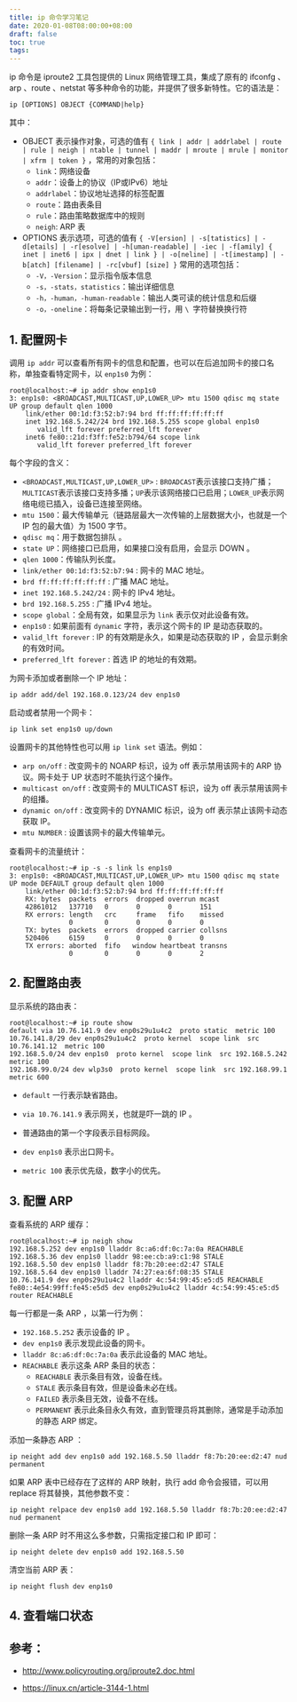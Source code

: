 ```yaml
---
title: ip 命令学习笔记
date: 2020-01-08T08:00:00+08:00
draft: false
toc: true
tags:
---
```



ip 命令是 iproute2 工具包提供的 Linux 网络管理工具，集成了原有的 ifconfg 、arp 、route 、netstat 等多种命令的功能，并提供了很多新特性。它的语法是：

```shell
ip [OPTIONS] OBJECT {COMMAND|help}
```

其中：

* OBJECT 表示操作对象，可选的值有 `{ link | addr | addrlabel | route | rule | neigh | ntable | tunnel | maddr | mroute | mrule | monitor | xfrm | token }` ，常用的对象包括：
  * `link`：网络设备
  * `addr`：设备上的协议（IP或IPv6）地址
  * `addrlabel`：协议地址选择的标签配置
  * `route`：路由表条目
  * `rule`：路由策略数据库中的规则
  * `neigh`: ARP 表
* OPTIONS 表示选项，可选的值有 `{ -V[ersion] | -s[tatistics] | -d[etails] | -r[esolve] | -h[uman-readable] | -iec | -f[amily] { inet | inet6 | ipx | dnet | link } | -o[neline] | -t[imestamp] | -b[atch] [filename] | -rc[vbuf] [size] }` 常用的选项包括：
  * `-V，-Version`：显示指令版本信息
  * `-s，-stats，statistics`：输出详细信息
  * `-h，-human，-human-readable`：输出人类可读的统计信息和后缀
  * `-o，-oneline`：将每条记录输出到一行，用 `\ `字符替换换行符

## 1. 配置网卡

调用 `ip addr` 可以查看所有网卡的信息和配置，也可以在后追加网卡的接口名称，单独查看特定网卡，以 `enp1s0` 为例：

```shell
root@localhost:~# ip addr show enp1s0
3: enp1s0: <BROADCAST,MULTICAST,UP,LOWER_UP> mtu 1500 qdisc mq state UP group default qlen 1000
    link/ether 00:1d:f3:52:b7:94 brd ff:ff:ff:ff:ff:ff
    inet 192.168.5.242/24 brd 192.168.5.255 scope global enp1s0
       valid_lft forever preferred_lft forever
    inet6 fe80::21d:f3ff:fe52:b794/64 scope link 
       valid_lft forever preferred_lft forever
```

每个字段的含义：

* `<BROADCAST,MULTICAST,UP,LOWER_UP>` : `BROADCAST`表示该接口支持广播；`MULTICAST`表示该接口支持多播；`UP`表示该网络接口已启用；`LOWER_UP`表示网络电缆已插入，设备已连接至网络。
* `mtu 1500`：最大传输单元（链路层最大一次传输的上层数据大小，也就是一个 IP 包的最大值）为 1500 字节。
* `qdisc mq`：用于数据包排队 。
* `state UP`：网络接口已启用，如果接口没有启用，会显示 DOWN 。
* `qlen 1000`：传输队列长度。
* `link/ether 00:1d:f3:52:b7:94` : 网卡的 MAC 地址。
* `brd ff:ff:ff:ff:ff:ff` : 广播 MAC 地址。
* `inet 192.168.5.242/24` : 网卡的 IPv4 地址。
* `brd 192.168.5.255` : 广播 IPv4 地址。
* `scope global`：全局有效，如果显示为 `link` 表示仅对此设备有效。
* `enp1s0` : 如果前面有 `dynamic` 字符，表示这个网卡的 IP 是动态获取的。
* `valid_lft forever` :  IP 的有效期是永久，如果是动态获取的 IP ，会显示剩余的有效时间。
* `preferred_lft forever` :  首选 IP 的地址的有效期。

为网卡添加或者删除一个 IP 地址：

```shell
ip addr add/del 192.168.0.123/24 dev enp1s0
```

启动或者禁用一个网卡：

```shell
ip link set enp1s0 up/down
```

设置网卡的其他特性也可以用 `ip link set` 语法。例如：

* `arp on/off` : 改变网卡的 NOARP 标识，设为 off 表示禁用该网卡的 ARP 协议。网卡处于 UP 状态时不能执行这个操作。
* `multicast on/off` : 改变网卡的 MULTICAST 标识，设为 off 表示禁用该网卡的组播。
* `dynamic on/off` : 改变网卡的 DYNAMIC 标识，设为 off 表示禁止该网卡动态获取 IP。
* `mtu NUMBER` : 设置该网卡的最大传输单元。

查看网卡的流量统计：

```shell
root@localhost:~# ip -s -s link ls enp1s0
3: enp1s0: <BROADCAST,MULTICAST,UP,LOWER_UP> mtu 1500 qdisc mq state UP mode DEFAULT group default qlen 1000
    link/ether 00:1d:f3:52:b7:94 brd ff:ff:ff:ff:ff:ff
    RX: bytes  packets  errors  dropped overrun mcast   
    42861012   137710   0       0       0       151     
    RX errors: length   crc     frame   fifo    missed
               0        0       0       0       0       
    TX: bytes  packets  errors  dropped carrier collsns 
    520406     6159     0       0       0       0       
    TX errors: aborted  fifo   window heartbeat transns
               0        0       0       0       2       
```



## 2. 配置路由表

显示系统的路由表：

```shell
root@localhost:~# ip route show
default via 10.76.141.9 dev enp0s29u1u4c2  proto static  metric 100 
10.76.141.8/29 dev enp0s29u1u4c2  proto kernel  scope link  src 10.76.141.12  metric 100 
192.168.5.0/24 dev enp1s0  proto kernel  scope link  src 192.168.5.242  metric 100 
192.168.99.0/24 dev wlp3s0  proto kernel  scope link  src 192.168.99.1  metric 600 
```

* `default` 一行表示缺省路由。

* `via 10.76.141.9` 表示网关，也就是吓一跳的 IP 。

* 普通路由的第一个字段表示目标网段。

* `dev enp1s0` 表示出口网卡。

* `metric 100` 表示优先级，数字小的优先。

  

## 3. 配置 ARP

查看系统的 ARP 缓存：

```shell
root@localhost:~# ip neigh show
192.168.5.252 dev enp1s0 lladdr 8c:a6:df:0c:7a:0a REACHABLE
192.168.5.36 dev enp1s0 lladdr 98:ee:cb:a9:c1:98 STALE
192.168.5.50 dev enp1s0 lladdr f8:7b:20:ee:d2:47 STALE
192.168.5.64 dev enp1s0 lladdr 74:27:ea:6f:08:35 STALE
10.76.141.9 dev enp0s29u1u4c2 lladdr 4c:54:99:45:e5:d5 REACHABLE
fe80::4e54:99ff:fe45:e5d5 dev enp0s29u1u4c2 lladdr 4c:54:99:45:e5:d5 router REACHABLE
```

每一行都是一条 ARP ，以第一行为例：

* `192.168.5.252` 表示设备的 IP 。
* `dev enp1s0` 表示发现此设备的网卡。
* `lladdr 8c:a6:df:0c:7a:0a` 表示此设备的 MAC 地址。
* `REACHABLE` 表示这条 ARP 条目的状态：
  * `REACHABLE` 表示条目有效，设备在线。
  * `STALE` 表示条目有效，但是设备未必在线。
  * `FAILED` 表示条目无效，设备不在线。
  * `PERMANENT` 表示此条目永久有效，直到管理员将其删除，通常是手动添加的静态 ARP 绑定。

添加一条静态 ARP ：

```shell
ip neight add dev enp1s0 add 192.168.5.50 lladdr f8:7b:20:ee:d2:47 nud permanent
```

如果 ARP 表中已经存在了这样的 ARP 映射，执行 add 命令会报错，可以用 replace 将其替换，其他参数不变：

```shell
ip neight relpace dev enp1s0 add 192.168.5.50 lladdr f8:7b:20:ee:d2:47 nud permanent
```

删除一条 ARP 时不用这么多参数，只需指定接口和 IP 即可：

```shell
ip neight delete dev enp1s0 add 192.168.5.50
```

清空当前 ARP 表：

```shell
ip neight flush dev enp1s0
```



## 4. 查看端口状态





## 参考：

* <http://www.policyrouting.org/iproute2.doc.html>

* <https://linux.cn/article-3144-1.html>

  

